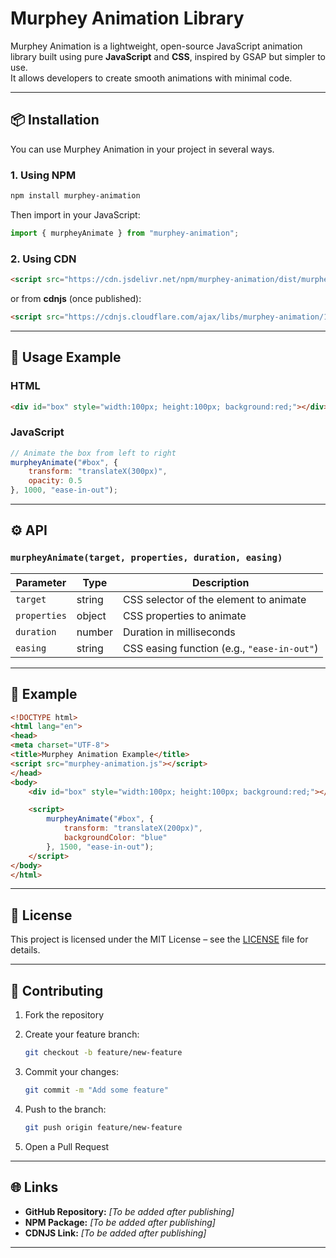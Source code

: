 # Murphey Animation Library

Murphey Animation is a lightweight, open-source JavaScript animation library built using pure **JavaScript** and **CSS**, inspired by GSAP but simpler to use.  
It allows developers to create smooth animations with minimal code.

---

## 📦 Installation

You can use Murphey Animation in your project in several ways.

### 1. Using NPM
```bash
npm install murphey-animation
````

Then import in your JavaScript:

```javascript
import { murpheyAnimate } from "murphey-animation";
```

### 2. Using CDN

```html
<script src="https://cdn.jsdelivr.net/npm/murphey-animation/dist/murphey-animation.min.js"></script>
```

or from **cdnjs** (once published):

```html
<script src="https://cdnjs.cloudflare.com/ajax/libs/murphey-animation/1.0.0/murphey-animation.min.js"></script>
```

---

## 🚀 Usage Example

### HTML

```html
<div id="box" style="width:100px; height:100px; background:red;"></div>
```

### JavaScript

```javascript
// Animate the box from left to right
murpheyAnimate("#box", {
    transform: "translateX(300px)",
    opacity: 0.5
}, 1000, "ease-in-out");
```

---

## ⚙️ API

### `murpheyAnimate(target, properties, duration, easing)`

| Parameter    | Type   | Description                                 |
| ------------ | ------ | ------------------------------------------- |
| `target`     | string | CSS selector of the element to animate      |
| `properties` | object | CSS properties to animate                   |
| `duration`   | number | Duration in milliseconds                    |
| `easing`     | string | CSS easing function (e.g., `"ease-in-out"`) |

---

## 📂 Example

```html
<!DOCTYPE html>
<html lang="en">
<head>
<meta charset="UTF-8">
<title>Murphey Animation Example</title>
<script src="murphey-animation.js"></script>
</head>
<body>
    <div id="box" style="width:100px; height:100px; background:red;"></div>

    <script>
        murpheyAnimate("#box", {
            transform: "translateX(200px)",
            backgroundColor: "blue"
        }, 1500, "ease-in-out");
    </script>
</body>
</html>
```

---

## 📜 License

This project is licensed under the MIT License – see the [LICENSE](LICENSE) file for details.

---

## 🤝 Contributing

1. Fork the repository
2. Create your feature branch:

   ```bash
   git checkout -b feature/new-feature
   ```
3. Commit your changes:

   ```bash
   git commit -m "Add some feature"
   ```
4. Push to the branch:

   ```bash
   git push origin feature/new-feature
   ```
5. Open a Pull Request

---

## 🌐 Links

* **GitHub Repository:** *\[To be added after publishing]*
* **NPM Package:** *\[To be added after publishing]*
* **CDNJS Link:** *\[To be added after publishing]*

---

```



